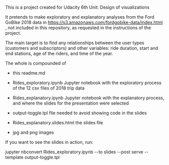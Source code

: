 This is a project created for Udacity 6th Unit: Design of visualizations

It pretends to make exploratory and explanatory analyses from the Ford GoBike 2018 data in https://s3.amazonaws.com/fordgobike-data/index.html , not included in this repository, as requested in the instructions of the project.

The main target is to find any relationships between the user types (customers and subscriptors) and other variables: ride duration, start and end stations, age of the riders, and time of the year.

The whole is compounded of 
- this readme.md

- Rides_exploratory.ipynb
  Jupyter notebook with the exploratory process of the 12 csv files of 2018 trip data

- Rides_explanatory.ipynb
  Jupyter notebook with the explanatory process, and where the slides for the presentation were selected

- output-toggle.tpl
  file needed to avoid showing code in the slides

- Rides_explanatory.slides.html
  the slides file

- jpg and png images

If you want to see the slides in action, run:

jupyter nbconvert Rides_exploratory.ipynb --to slides --post serve --template output-toggle.tpl



